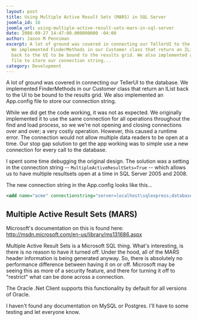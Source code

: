```yaml
---
layout: post
title: Using Multiple Active Result Sets (MARS) in SQL Server
joomla_id: 16
joomla_url: using-multiple-active-result-sets-mars-in-sql-server
date: 2008-09-27 14:47:00.000000000 -04:00
author: Jason M Penniman
excerpt: A lot of ground was covered in connecting our TellerUI to the database.
  We implemented FinderMethods in our Customer class that return an IList<customer>
  back to the UI to be bound to the results grid. We also implemented an App.config
  file to store our connection string...
category: Development
---
```

A lot of ground was covered in connecting our TellerUI to the database. We implemented FinderMethods in our Customer class that return an IList<customer> back to the UI to be bound to the results grid. We also implemented an App.config file to store our connection string.

While we did get the code working, it was not as expected. We originally implemented it to use the same connection for all operations throughout the find and load process, so we we're not opening and closing connections over and over; a very costly operation. However, this caused a runtime error. The connection would not allow multiple data readers to be open at a time. Our stop gap solution to get the app working was to simple use a new connection for every call to the database.

I spent some time debugging the original design. The solution was a setting in the connection string -- `MultipleActiveResultSets=True` -- which allows us to have multiple resultsets open at a time in SQL Server 2005 and 2008.

The new connection string in the App.config looks like this...

``` xml
<add name="acme" connectionstring="server=localhost\sqlexpress;database=acmebank;integrated security=SSPI;MultipleActiveResultSets=True" />
```

## Multiple Active Result Sets (MARS)

Microsoft's documentation on this is found here: <a href="http://msdn.microsoft.com/en-us/library/ms131686.aspx">http://msdn.microsoft.com/en-us/library/ms131686.aspx</a>

Multiple Active Result Sets is a Microsoft SQL thing. What's interesting, is there is no reason to have it turned off. Under the hood, all of the MARS header information is being generated anyway. So, there is absolutely no performance difference between having it on or off. Microsoft may be seeing this as more of a security feature, and there for turning it off to "restrict" what can be done across a connection.

The Oracle .Net Client supports this functionality by default for all versions of Oracle.

I haven't found any documentation on MySQL or Postgres. I'll have to some testing and let everyone know.
